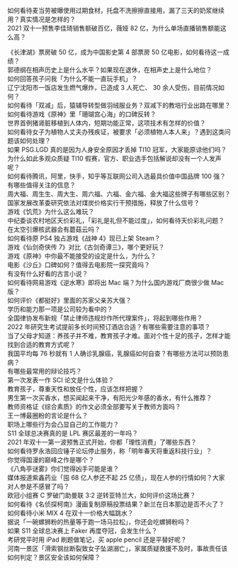 如何看待麦当劳被曝使用过期食材，托盘不洗擦擦直接用，漏了三天的奶浆继续用？真实情况是怎样的？  
2021 双十一预售李佳琦销售额破百亿，薇娅 82 亿，为什么单场直播销售额能这么高？
  
《长津湖》票房破 50 亿，成为中国影史第 4 部票房 50 亿电影，如何看待这一成绩？  
郭德纲在相声历史上是什么水平？如果现在退休，在相声史上是什么地位？  
如何回答孩子问我「为什么不能一直玩手机」？  
辽宁沈阳市一饭店发生燃气爆炸，已造成 3 人死亡、 30 余人受伤，目前情况如何？  
如何看待「双减」后，猿辅导转型做羽绒服业务？双减下的教培行业出路在哪里？  
如何看待游戏《原神》里「珊瑚宫心海」的口碑反转？  
世界首例猪肾脏移植到人体内，短期功能正常，这项技术有怎样的价值？  
如何看待女子为植物人丈夫办残疾证，被要求「必须植物人本人来」？遇到这类问题该如何处理？  
如果 PSG.LGD 真的是因为人身安全原因才丢掉 TI10 冠军，大家能原谅他们吗？  
为什么如此多观众质疑 TI10 假赛，官方、职业选手包括解说却没有一个人发声呢？  
如何看待腾讯，阿里，快手，知乎等互联网公司入选最具价值中国品牌 100 强？有哪些值得关注的信息？  
周大福、周生生、周大生、周六福、六福、金六福、金大福这些牌子有哪些区别？  
国家发展改革委研究依法对煤炭价格实行干预措施，释放了什么信号？  
游戏《饥荒》为什么这么难玩？  
中纪委谈农村地区天价彩礼，「彩礼是礼但不能过度」，如何看待天价彩礼问题？  
在太空引爆核武器会有蘑菇云吗？  
如何看待原 PS4 独占游戏《战神 4》现已上架 Steam？  
游戏《仙剑奇侠传 7》对比《古剑奇谭三》，哪个更好玩？  
游戏《原神》中你最不能接受的设定是什么，为什么？  
电影《沙丘》口碑如何？值得去电影院一探究竟吗？  
有没有什么好看的古言小说？  
如何看待网易游戏《逆水寒》即将出 Mac 端？为什么国内游戏厂商很少做 Mac 版？  
如何评价《都挺好》里面的苏家父亲苏大强？  
学历和能力那一项是公司较为看中的？  
全国律协发布新规「禁止律师违规炒作所代理案件」，将起到哪些作用？  
2022 年研究生考试提前多长时间预订酒店合适？有哪些需要注意的事项？  
当了父母才知道：养孩子并不难，教育孩子才难。面对个性十足的孩子，怎样才能找到合适的教育方式呢？  
我国平均每 76 秒就有 1 人确诊乳腺癌，乳腺癌如何自查？有哪些方法可以预防患病？  
有哪些最常用的辩论技巧？  
第一次发表一作 SCI 论文是什么体验？  
教育孩子，尊重天性和放任个性，应该怎样把握？  
男生第一次买香水，想买闻起来干净，有阳光少年感的香水，有什么推荐？  
教师资格证《综合素质》的作文必须全部要写关于教师方面吗？  
王一博最圈粉的言论是什么？  
职场上哪些行为会凸显自己的工作能力？  
S11 全球总决赛真的是 LPL 赛区最差的一年吗？  
2021 年双十一第一波预售正式开始，你都「理性消费」了哪些东西？  
如何看待罗永浩回应锤子论坛停止服务，称「明年春天将重返科技行业」？  
你觉得国漫的巅峰之作是哪个？  
《八角亭谜雾》你们觉得凶手可能是谁？  
媒体报道紫鑫药业「囤 68 亿人参还不起 25 亿债」，现在人参的行情如何？大家对人参是不感冒了吗？  
欧冠小组赛 C 罗破门助曼联 3:2 逆转亚特兰大，如何评价这场比赛？  
如何看待《名侦探柯南》漫画复制原稿投票结果？新兰在日本那边是否不火了？  
如何看待小米 MIX 4 在双十一价格大幅跳水？  
据说「一碗螺狮粉的热量等于跑一场马拉松」，你还会吃螺狮粉吗？  
如果 S11 全球总决赛上 Faker 再度夺冠，会发生什么？  
考研党平时用 iPad 刷题做笔记，买 apple pencil 还是平替好呢？  
河南一景区「滑索钢丝断裂致女子坠湖溺亡」，家属质疑救援不及时，事故责任该如何判定？景区安全该如何保障？  
